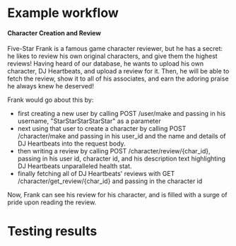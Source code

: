 # Example workflow

<h4>Character Creation and Review</h4>

Five-Star Frank is a famous game character reviewer, but he has a secret: he likes to review his own original characters, and give them the highest reviews! Having heard of our database, he wants to upload his own character, DJ Heartbeats, and upload a review for it. Then, he will be able to fetch the review, show it to all of his associates, and earn the adoring praise he always knew he deserved!

Frank would go about this by:

- first creating a new user by calling POST /user/make and passing in his username, "StarStarStarStarStar" as a parameter
- next using that user to create a character by calling POST /character/make and passing in his user_id and the name and details of DJ Heartbeats into the request body.
- then writing a review by calling POST /character/review/{char_id}, passing in his user id, character id, and his description text highlighting DJ Heartbeats unparalleled health stat.
- finally fetching all of DJ Heartbeats' reviews with GET /character/get_review/{char_id} and passing in the character id

Now, Frank can see his review for his character, and is filled with a surge of pride upon reading the review.

# Testing results

